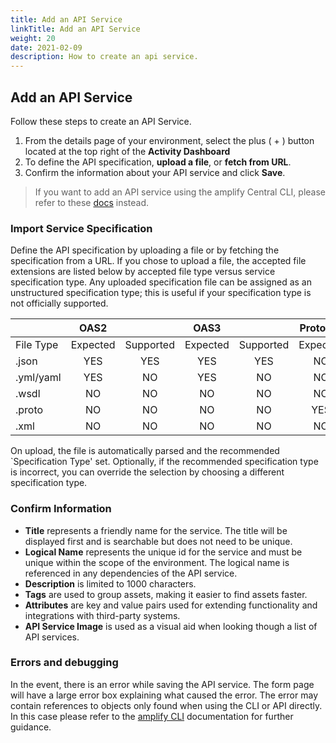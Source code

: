 ```yaml
---
title: Add an API Service
linkTitle: Add an API Service
weight: 20
date: 2021-02-09
description: How to create an api service.
---
```


## Add an API Service

Follow these steps to create an API Service.

1. From the details page of your environment, select the plus ( + ) button located at the top right of the **Activity Dashboard**
2. To define the API specification, **upload a file**, or **fetch from URL**.
3. Confirm the information about your API service and click **Save**.

> If you want to add an API service using the amplify Central CLI, please refer to these [docs](/docs/central/cli_central/cli_apiservices) instead.

### Import Service Specification

Define the API specification by uploading a file or by fetching the specification from a URL. If you chose to upload a file, the accepted file extensions are listed below by accepted file type versus service specification type. Any uploaded specification file can be assigned as an unstructured specification type; this is useful if your specification type is not officially supported.

|           |   OAS2   |           |   OAS3   |           | Protobuf |           |   WSDL   |           |
| --------- | :------: | :-------: | :------: | :-------: | :------: | :-------: | :------: | :-------: |
| File Type | Expected | Supported | Expected | Supported | Expected | Supported | Expected | Supported |
| .json     |   YES    |    YES    |   YES    |    YES    |    NO    |    NO     |    NO    |    NO     |
| .yml/yaml |   YES    |    NO     |   YES    |    NO     |    NO    |    NO     |    NO    |    NO     |
| .wsdl     |    NO    |    NO     |    NO    |    NO     |    NO    |    NO     |   YES    |    YES    |
| .proto    |    NO    |    NO     |    NO    |    NO     |   YES    |    YES    |    NO    |    NO     |
| .xml      |    NO    |    NO     |    NO    |    NO     |    NO    |    NO     |    NO    |    YES    |

On upload, the file is automatically parsed and the recommended `Specification Type' set. Optionally, if the recommended specification type is incorrect, you can override the selection by choosing a different specification type.

### Confirm Information

* **Title** represents a friendly name for the service. The title will be displayed first and is searchable but does not need to be unique.
* **Logical Name** represents the unique id for the service and must be unique within the scope of the environment. The logical name is referenced in any dependencies of the API service.
* **Description** is limited to 1000 characters.
* **Tags** are used to group assets, making it easier to find assets faster.
* **Attributes** are key and value pairs used for extending functionality and integrations with third-party systems.
* **API Service Image** is used as a visual aid when looking though a list of API services.

### Errors and debugging

In the event, there is an error while saving the API service. The form page will have a large error box explaining what caused the error. The error may contain references to objects only found when using the CLI or API directly. In this case please refer to the [amplify CLI](/docs/central/cli_central/cli_apiservices) documentation for further guidance.
